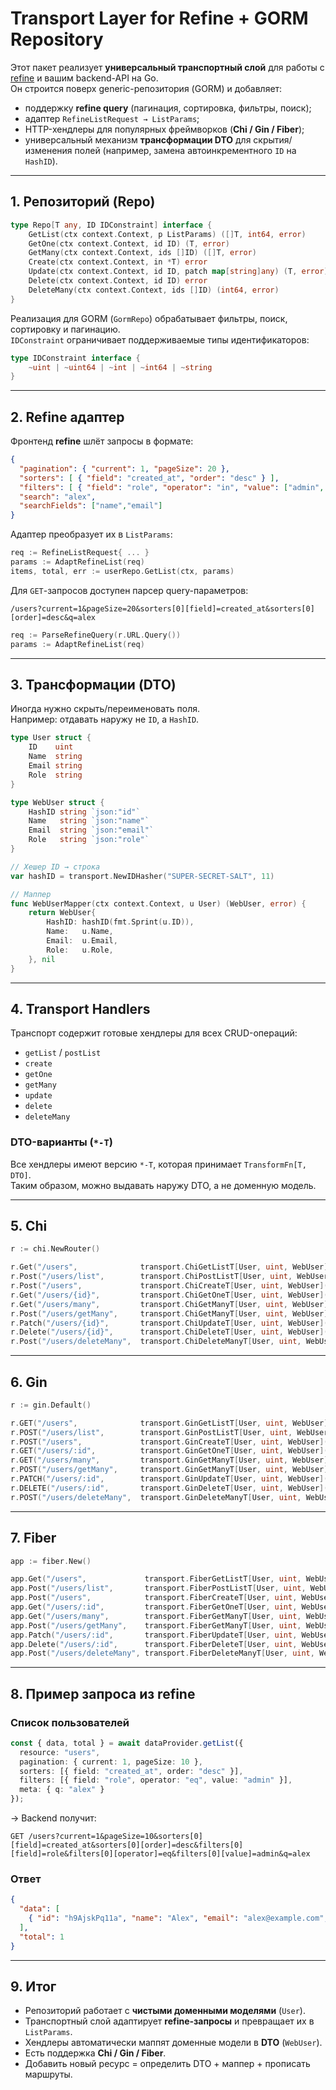 # Transport Layer for Refine + GORM Repository

Этот пакет реализует **универсальный транспортный слой** для работы с [refine](https://refine.dev) и вашим backend-API на Go.  
Он строится поверх generic-репозитория (GORM) и добавляет:

- поддержку **refine query** (пагинация, сортировка, фильтры, поиск);
- адаптер `RefineListRequest → ListParams`;
- HTTP-хендлеры для популярных фреймворков (**Chi / Gin / Fiber**);
- универсальный механизм **трансформации DTO** для скрытия/изменения полей (например, замена автоинкрементного `ID` на `HashID`).

---

## 1. Репозиторий (Repo)

```go
type Repo[T any, ID IDConstraint] interface {
    GetList(ctx context.Context, p ListParams) ([]T, int64, error)
    GetOne(ctx context.Context, id ID) (T, error)
    GetMany(ctx context.Context, ids []ID) ([]T, error)
    Create(ctx context.Context, in *T) error
    Update(ctx context.Context, id ID, patch map[string]any) (T, error)
    Delete(ctx context.Context, id ID) error
    DeleteMany(ctx context.Context, ids []ID) (int64, error)
}
```

Реализация для GORM (`GormRepo`) обрабатывает фильтры, поиск, сортировку и пагинацию.  
`IDConstraint` ограничивает поддерживаемые типы идентификаторов:

```go
type IDConstraint interface {
    ~uint | ~uint64 | ~int | ~int64 | ~string
}
```

---

## 2. Refine адаптер

Фронтенд **refine** шлёт запросы в формате:

```json
{
  "pagination": { "current": 1, "pageSize": 20 },
  "sorters": [ { "field": "created_at", "order": "desc" } ],
  "filters": [ { "field": "role", "operator": "in", "value": ["admin", "manager"] } ],
  "search": "alex",
  "searchFields": ["name","email"]
}
```

Адаптер преобразует их в `ListParams`:

```go
req := RefineListRequest{ ... }
params := AdaptRefineList(req)
items, total, err := userRepo.GetList(ctx, params)
```

Для `GET`-запросов доступен парсер query-параметров:

```
/users?current=1&pageSize=20&sorters[0][field]=created_at&sorters[0][order]=desc&q=alex
```

```go
req := ParseRefineQuery(r.URL.Query())
params := AdaptRefineList(req)
```

---

## 3. Трансформации (DTO)

Иногда нужно скрыть/переименовать поля.  
Например: отдавать наружу не `ID`, а `HashID`.

```go
type User struct {
    ID    uint
    Name  string
    Email string
    Role  string
}

type WebUser struct {
    HashID string `json:"id"`
    Name   string `json:"name"`
    Email  string `json:"email"`
    Role   string `json:"role"`
}

// Хешер ID → строка
var hashID = transport.NewIDHasher("SUPER-SECRET-SALT", 11)

// Маппер
func WebUserMapper(ctx context.Context, u User) (WebUser, error) {
    return WebUser{
        HashID: hashID(fmt.Sprint(u.ID)),
        Name:   u.Name,
        Email:  u.Email,
        Role:   u.Role,
    }, nil
}
```

---

## 4. Transport Handlers

Транспорт содержит готовые хендлеры для всех CRUD-операций:

- `getList` / `postList`
- `create`
- `getOne`
- `getMany`
- `update`
- `delete`
- `deleteMany`

### DTO-варианты (`*-T`)

Все хендлеры имеют версию `*-T`, которая принимает `TransformFn[T, DTO]`.  
Таким образом, можно выдавать наружу DTO, а не доменную модель.

---

## 5. Chi

```go
r := chi.NewRouter()

r.Get("/users",              transport.ChiGetListT[User, uint, WebUser](userRepo, WebUserMapper))
r.Post("/users/list",        transport.ChiPostListT[User, uint, WebUser](userRepo, WebUserMapper))
r.Post("/users",             transport.ChiCreateT[User, uint, WebUser](userRepo, WebUserMapper))
r.Get("/users/{id}",         transport.ChiGetOneT[User, uint, WebUser](userRepo, WebUserMapper))
r.Get("/users/many",         transport.ChiGetManyT[User, uint, WebUser](userRepo, WebUserMapper))
r.Post("/users/getMany",     transport.ChiGetManyT[User, uint, WebUser](userRepo, WebUserMapper))
r.Patch("/users/{id}",       transport.ChiUpdateT[User, uint, WebUser](userRepo, WebUserMapper))
r.Delete("/users/{id}",      transport.ChiDeleteT[User, uint, WebUser](userRepo))
r.Post("/users/deleteMany",  transport.ChiDeleteManyT[User, uint, WebUser](userRepo))
```

---

## 6. Gin

```go
r := gin.Default()

r.GET("/users",              transport.GinGetListT[User, uint, WebUser](userRepo, WebUserMapper))
r.POST("/users/list",        transport.GinPostListT[User, uint, WebUser](userRepo, WebUserMapper))
r.POST("/users",             transport.GinCreateT[User, uint, WebUser](userRepo, WebUserMapper))
r.GET("/users/:id",          transport.GinGetOneT[User, uint, WebUser](userRepo, WebUserMapper))
r.GET("/users/many",         transport.GinGetManyT[User, uint, WebUser](userRepo, WebUserMapper))
r.POST("/users/getMany",     transport.GinGetManyT[User, uint, WebUser](userRepo, WebUserMapper))
r.PATCH("/users/:id",        transport.GinUpdateT[User, uint, WebUser](userRepo, WebUserMapper))
r.DELETE("/users/:id",       transport.GinDeleteT[User, uint, WebUser](userRepo))
r.POST("/users/deleteMany",  transport.GinDeleteManyT[User, uint, WebUser](userRepo))
```

---

## 7. Fiber

```go
app := fiber.New()

app.Get("/users",             transport.FiberGetListT[User, uint, WebUser](userRepo, WebUserMapper))
app.Post("/users/list",       transport.FiberPostListT[User, uint, WebUser](userRepo, WebUserMapper))
app.Post("/users",            transport.FiberCreateT[User, uint, WebUser](userRepo, WebUserMapper))
app.Get("/users/:id",         transport.FiberGetOneT[User, uint, WebUser](userRepo, WebUserMapper))
app.Get("/users/many",        transport.FiberGetManyT[User, uint, WebUser](userRepo, WebUserMapper))
app.Post("/users/getMany",    transport.FiberGetManyT[User, uint, WebUser](userRepo, WebUserMapper))
app.Patch("/users/:id",       transport.FiberUpdateT[User, uint, WebUser](userRepo, WebUserMapper))
app.Delete("/users/:id",      transport.FiberDeleteT[User, uint, WebUser](userRepo))
app.Post("/users/deleteMany", transport.FiberDeleteManyT[User, uint, WebUser](userRepo))
```

---

## 8. Пример запроса из refine

### Список пользователей

```ts
const { data, total } = await dataProvider.getList({
  resource: "users",
  pagination: { current: 1, pageSize: 10 },
  sorters: [{ field: "created_at", order: "desc" }],
  filters: [{ field: "role", operator: "eq", value: "admin" }],
  meta: { q: "alex" }
});
```

→ Backend получит:

```
GET /users?current=1&pageSize=10&sorters[0][field]=created_at&sorters[0][order]=desc&filters[0][field]=role&filters[0][operator]=eq&filters[0][value]=admin&q=alex
```

### Ответ

```json
{
  "data": [
    { "id": "h9AjskPq11a", "name": "Alex", "email": "alex@example.com", "role": "admin" }
  ],
  "total": 1
}
```

---

## 9. Итог

- Репозиторий работает с **чистыми доменными моделями** (`User`).
- Транспортный слой адаптирует **refine-запросы** и превращает их в `ListParams`.
- Хендлеры автоматически маппят доменные модели в **DTO** (`WebUser`).
- Есть поддержка **Chi / Gin / Fiber**.
- Добавить новый ресурс = определить DTO + маппер + прописать маршруты.
